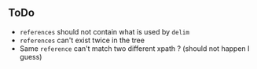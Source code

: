 ## ToDo

- `references` should not contain what is used by `delim`
- `references` can't exist twice in the tree
- Same `reference` can't match two different xpath ? (should not happen I guess)